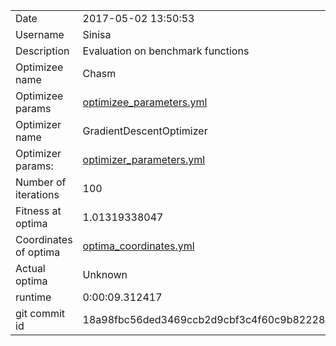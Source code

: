 | | |
| --- | --- |
| Date | 2017-05-02 13:50:53 |
| Username | Sinisa |
| Description | Evaluation on benchmark functions |
| Optimizee name | Chasm |
| Optimizee params |  <a href="optimizee_parameters.yml">optimizee_parameters.yml</a>  |
| Optimizer name | GradientDescentOptimizer |
| Optimizer params: |  <a href="optimizer_parameters.yml">optimizer_parameters.yml</a>  |
| Number of iterations | 100 |
| Fitness at optima | 1.01319338047 |
| Coordinates of optima |  <a href="optima_coordinates.yml">optima_coordinates.yml</a>  |
| Actual optima |  Unknown  |
| runtime | 0:00:09.312417 |
| git commit id | 18a98fbc56ded3469ccb2d9cbf3c4f60c9b82228 |